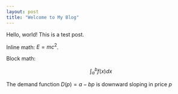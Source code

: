 ```yaml
---
layout: post
title: "Welcome to My Blog"
---
```


Hello, world! This is a test post.

Inline math: $E=mc^2$.

Block math:

$$\int_a^b f(x)dx$$

The demand function $D(p) = a - bp$ is downward sloping in price $p$
